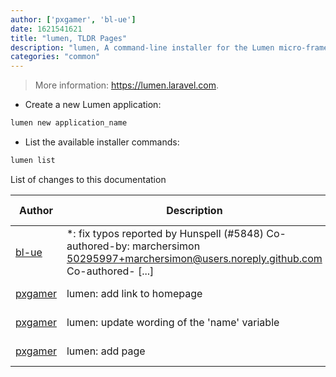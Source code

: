 ```yaml
---
author: ['pxgamer', 'bl-ue']
date: 1621541621
title: "lumen, TLDR Pages"
description: "lumen, A command-line installer for the Lumen micro-framework."
categories: "common"
---
```

> More information: <https://lumen.laravel.com>.

- Create a new Lumen application:

```bash
lumen new application_name
```

- List the available installer commands:

```bash
lumen list
```
List of changes to this documentation


Author | Description | ISO 8601 Date | GitHub link
------|-----|-----|-----
[bl-ue](mailto:54780737+bl-ue@users.noreply.github.com) | *: fix typos reported by Hunspell (#5848) Co-authored-by: marchersimon <50295997+marchersimon@users.noreply.github.com> Co-authored- [...] | 2021-05-20T22:13:41 | [8ebd171d6f00](https://github.com/tldr-pages/tldr/commit/8ebd171d6f001698709fefc02b1fd5cc9f3a99c4)
[pxgamer](mailto:owzie123@gmail.com) | lumen: add link to homepage | 2019-06-06T04:42:48 | [00ab2ed88968](https://github.com/tldr-pages/tldr/commit/00ab2ed889687c0d2b71a09d73e213753978c0f4)
[pxgamer](mailto:owzie123@gmail.com) | lumen: update wording of the 'name' variable | 2018-05-23T20:38:34 | [3340fe1400a2](https://github.com/tldr-pages/tldr/commit/3340fe1400a21a7128c30cce0d84e417b9a6e438)
[pxgamer](mailto:owzie123@gmail.com) | lumen: add page | 2018-05-23T20:38:34 | [00752925089e](https://github.com/tldr-pages/tldr/commit/00752925089eca50f845137eec963b0349d79055)

